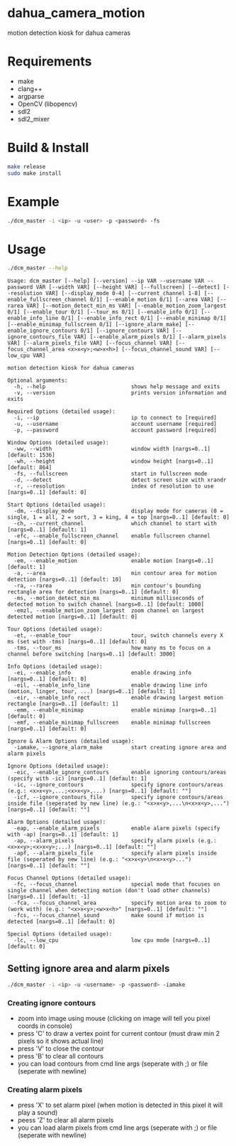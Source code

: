 # dahua_camera_motion
motion detection kiosk for dahua cameras

# Requirements
* make
* clang++
* argparse
* OpenCV (libopencv)
* sdl2
* sdl2_mixer

# Build & Install
```sh
make release
sudo make install
```

# Example
```sh
./dcm_master -i <ip> -u <user> -p <password> -fs
```

# Usage
```sh
./dcm_master --help
```
```
Usage: dcm_master [--help] [--version] --ip VAR --username VAR --password VAR [--width VAR] [--height VAR] [--fullscreen] [--detect] [--resolution VAR] [--display_mode 0-4] [--current_channel 1-8] [--enable_fullscreen_channel 0/1] [--enable_motion 0/1] [--area VAR] [--rarea VAR] [--motion_detect_min_ms VAR] [--enable_motion_zoom_largest 0/1] [--enable_tour 0/1] [--tour_ms 0/1] [--enable_info 0/1] [--enable_info_line 0/1] [--enable_info_rect 0/1] [--enable_minimap 0/1] [--enable_minimap_fullscreen 0/1] [--ignore_alarm_make] [--enable_ignore_contours 0/1] [--ignore_contours VAR] [--ignore_contours_file VAR] [--enable_alarm_pixels 0/1] [--alarm_pixels VAR] [--alarm_pixels_file VAR] [--focus_channel VAR] [--focus_channel_area <x>x<y>;<w>x<h>] [--focus_channel_sound VAR] [--low_cpu VAR]

motion detection kiosk for dahua cameras

Optional arguments:
  -h, --help                           shows help message and exits 
  -v, --version                        prints version information and exits 

Required Options (detailed usage):
  -i, --ip                             ip to connect to [required]
  -u, --username                       account username [required]
  -p, --password                       account password [required]

Window Options (detailed usage):
  -ww, --width                         window width [nargs=0..1] [default: 1536]
  -wh, --height                        window height [nargs=0..1] [default: 864]
  -fs, --fullscreen                    start in fullscreen mode 
  -d, --detect                         detect screen size with xrandr 
  -r, --resolution                     index of resolution to use [nargs=0..1] [default: 0]

Start Options (detailed usage):
  -dm, --display_mode                  display mode for cameras (0 = single, 1 = all, 2 = sort, 3 = king, 4 = top [nargs=0..1] [default: 0]
  -ch, --current_channel               which channel to start with [nargs=0..1] [default: 1]
  -efc, --enable_fullscreen_channel    enable fullscreen channel [nargs=0..1] [default: 0]

Motion Detection Options (detailed usage):
  -em, --enable_motion                 enable motion [nargs=0..1] [default: 1]
  -a, --area                           min contour area for motion detection [nargs=0..1] [default: 10]
  -ra, --rarea                         min contour's bounding rectangle area for detection [nargs=0..1] [default: 0]
  -ms, --motion_detect_min_ms          minimum milliseconds of detected motion to switch channel [nargs=0..1] [default: 1000]
  -emzl, --enable_motion_zoom_largest  zoom channel on largest detected motion [nargs=0..1] [default: 0]

Tour Options (detailed usage):
  -et, --enable_tour                   tour, switch channels every X ms (set with -tms) [nargs=0..1] [default: 0]
  -tms, --tour_ms                      how many ms to focus on a channel before switching [nargs=0..1] [default: 3000]

Info Options (detailed usage):
  -ei, --enable_info                   enable drawing info [nargs=0..1] [default: 0]
  -eil, --enable_info_line             enable drawing line info (motion, linger, tour, ...) [nargs=0..1] [default: 1]
  -eir, --enable_info_rect             enable drawing largest motion rectangle [nargs=0..1] [default: 1]
  -emm, --enable_minimap               enable minimap [nargs=0..1] [default: 0]
  -emf, --enable_minimap_fullscreen    enable minimap fullscreen [nargs=0..1] [default: 0]

Ignore & Alarm Options (detailed usage):
  -iamake, --ignore_alarm_make         start creating ignore area and alarm pixels 

Ignore Options (detailed usage):
  -eic, --enable_ignore_contours       enable ignoring contours/areas (specify with -ic) [nargs=0..1] [default: 1]
  -ic, --ignore_contours               specify ignore contours/areas (e.g.: <x>x<y>,...;<x>x<y>,...) [nargs=0..1] [default: ""]
  -icf, --ignore_contours_file         specify ignore contours/areas inside file (seperated by new line) (e.g.: "<x>x<y>,...\n<x>x<y>,...") [nargs=0..1] [default: ""]

Alarm Options (detailed usage):
  -eap, --enable_alarm_pixels          enable alarm pixels (specify with -ap) [nargs=0..1] [default: 1]
  -ap, --alarm_pixels                  specify alarm pixels (e.g.: <x>x<y>;<x>x<y>;...) [nargs=0..1] [default: ""]
  -apf, --alarm_pixels_file            specify alarm pixels inside file (seperated by new line) (e.g.: "<x>x<y>\n<x>x<y>...") [nargs=0..1] [default: ""]

Focus Channel Options (detailed usage):
  -fc, --focus_channel                 special mode that focuses on single channel when detecting motion (don't load other channels) [nargs=0..1] [default: -1]
  -fca, --focus_channel_area           specify motion area to zoom to (work with) (e.g.: "<x>x<y>;<w>x<h>" [nargs=0..1] [default: ""]
  -fcs, --focus_channel_sound          make sound if motion is detected [nargs=0..1] [default: 0]

Special Options (detailed usage):
  -lc, --low_cpu                       low cpu mode [nargs=0..1] [default: 0]
```

## Setting ignore area and alarm pixels
```sh
./dcm_master -i <ip> -u <username> -p <password> -iamake
```
### Creating ignore contours
* zoom into image using mouse (clicking on image will tell you pixel coords in console)
* press 'C' to draw a vertex point for current contour (must draw min 2 pixels so it shows actual line)
* press 'V' to close the contour
* press 'B' to clear all contours
* you can load contours from cmd line args (seperate with ;) or file (seperate with newline)

### Creating alarm pixels
* press 'X' to set alarm pixel (when motion is detected in this pixel it will play a sound)
* peess 'Z' to clear all alarm pixels
* you can load alarm pixels from cmd line args (seperate with ;) or file (seperate with newline)
